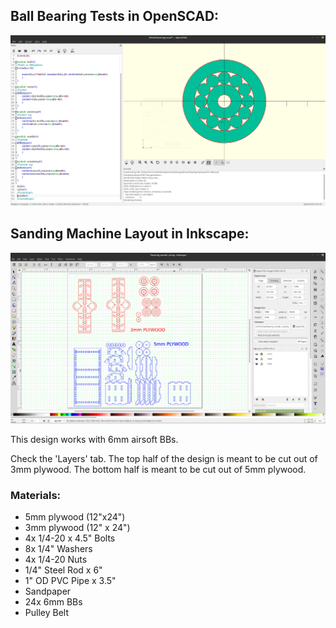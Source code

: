 ## Ball Bearing Tests in OpenSCAD:
![Bearing w 6mm Balls](https://github.com/ebredder/Bearings_from_Scratch/blob/master/Design_Files/pics/bearingwballs.png)

## Sanding Machine Layout in Inkscape:
![Sanding Machine](https://github.com/ebredder/Bearings_from_Scratch/blob/master/Design_Files/pics/inkscapebearings.png)

This design works with 6mm airsoft BBs. 

Check the 'Layers' tab. The top half of the design is meant to be cut out of 3mm plywood. The bottom half is meant to be cut out of 5mm plywood.

### Materials:
+ 5mm plywood (12"x24")
+ 3mm plywood (12" x 24")
+ 4x 1/4-20 x 4.5" Bolts
+ 8x 1/4" Washers
+ 4x 1/4-20 Nuts
+ 1/4" Steel Rod x 6"
+ 1" OD PVC Pipe x 3.5"
+ Sandpaper
+ 24x 6mm BBs
+ Pulley Belt
